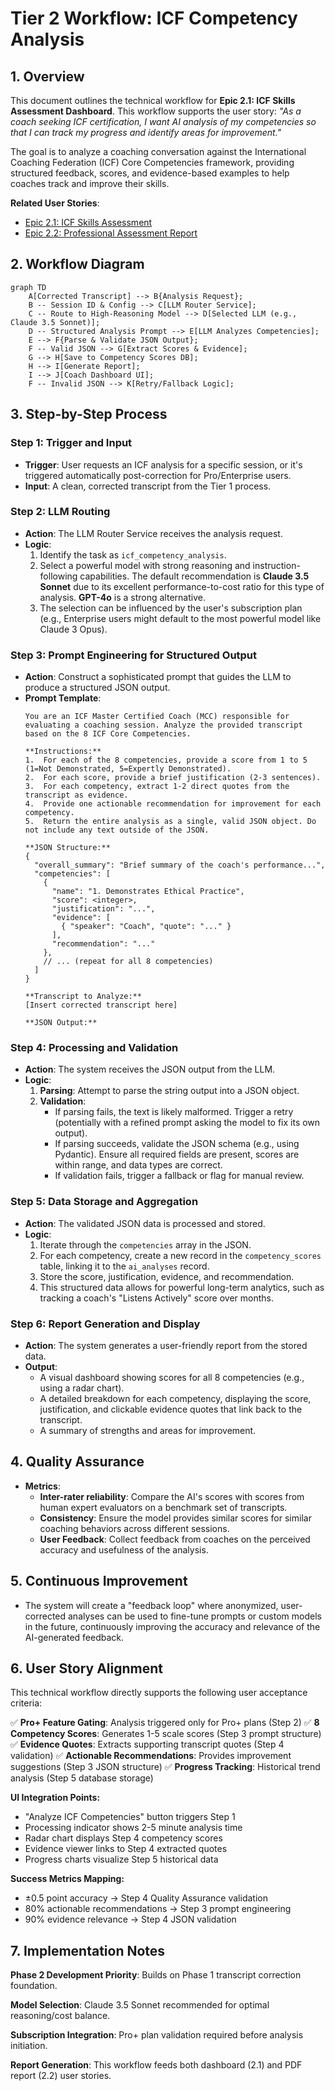 # Tier 2 Workflow: ICF Competency Analysis

## 1. Overview

This document outlines the technical workflow for **Epic 2.1: ICF Skills Assessment Dashboard**. This workflow supports the user story: *"As a coach seeking ICF certification, I want AI analysis of my competencies so that I can track my progress and identify areas for improvement."*

The goal is to analyze a coaching conversation against the International Coaching Federation (ICF) Core Competencies framework, providing structured feedback, scores, and evidence-based examples to help coaches track and improve their skills.

**Related User Stories**: 
- [Epic 2.1: ICF Skills Assessment](../../user-stories.md#user-story-21-icf-skills-assessment-dashboard)
- [Epic 2.2: Professional Assessment Report](../../user-stories.md#user-story-22-professional-icf-assessment-report)

## 2. Workflow Diagram

```mermaid
graph TD
    A[Corrected Transcript] --> B{Analysis Request};
    B -- Session ID & Config --> C[LLM Router Service];
    C -- Route to High-Reasoning Model --> D[Selected LLM (e.g., Claude 3.5 Sonnet)];
    D -- Structured Analysis Prompt --> E[LLM Analyzes Competencies];
    E --> F{Parse & Validate JSON Output};
    F -- Valid JSON --> G[Extract Scores & Evidence];
    G --> H[Save to Competency Scores DB];
    H --> I[Generate Report];
    I --> J[Coach Dashboard UI];
    F -- Invalid JSON --> K[Retry/Fallback Logic];
```

## 3. Step-by-Step Process

### Step 1: Trigger and Input
- **Trigger**: User requests an ICF analysis for a specific session, or it's triggered automatically post-correction for Pro/Enterprise users.
- **Input**: A clean, corrected transcript from the Tier 1 process.

### Step 2: LLM Routing
- **Action**: The LLM Router Service receives the analysis request.
- **Logic**:
    1.  Identify the task as `icf_competency_analysis`.
    2.  Select a powerful model with strong reasoning and instruction-following capabilities. The default recommendation is **Claude 3.5 Sonnet** due to its excellent performance-to-cost ratio for this type of analysis. **GPT-4o** is a strong alternative.
    3.  The selection can be influenced by the user's subscription plan (e.g., Enterprise users might default to the most powerful model like Claude 3 Opus).

### Step 3: Prompt Engineering for Structured Output
- **Action**: Construct a sophisticated prompt that guides the LLM to produce a structured JSON output.
- **Prompt Template**:
    ```
    You are an ICF Master Certified Coach (MCC) responsible for evaluating a coaching session. Analyze the provided transcript based on the 8 ICF Core Competencies.

    **Instructions:**
    1.  For each of the 8 competencies, provide a score from 1 to 5 (1=Not Demonstrated, 5=Expertly Demonstrated).
    2.  For each score, provide a brief justification (2-3 sentences).
    3.  For each competency, extract 1-2 direct quotes from the transcript as evidence.
    4.  Provide one actionable recommendation for improvement for each competency.
    5.  Return the entire analysis as a single, valid JSON object. Do not include any text outside of the JSON.

    **JSON Structure:**
    {
      "overall_summary": "Brief summary of the coach's performance...",
      "competencies": [
        {
          "name": "1. Demonstrates Ethical Practice",
          "score": <integer>,
          "justification": "...",
          "evidence": [
            { "speaker": "Coach", "quote": "..." }
          ],
          "recommendation": "..."
        },
        // ... (repeat for all 8 competencies)
      ]
    }

    **Transcript to Analyze:**
    [Insert corrected transcript here]

    **JSON Output:**
    ```

### Step 4: Processing and Validation
- **Action**: The system receives the JSON output from the LLM.
- **Logic**:
    1.  **Parsing**: Attempt to parse the string output into a JSON object.
    2.  **Validation**:
        - If parsing fails, the text is likely malformed. Trigger a retry (potentially with a refined prompt asking the model to fix its own output).
        - If parsing succeeds, validate the JSON schema (e.g., using Pydantic). Ensure all required fields are present, scores are within range, and data types are correct.
        - If validation fails, trigger a fallback or flag for manual review.

### Step 5: Data Storage and Aggregation
- **Action**: The validated JSON data is processed and stored.
- **Logic**:
    1.  Iterate through the `competencies` array in the JSON.
    2.  For each competency, create a new record in the `competency_scores` table, linking it to the `ai_analyses` record.
    3.  Store the score, justification, evidence, and recommendation.
    4.  This structured data allows for powerful long-term analytics, such as tracking a coach's "Listens Actively" score over months.

### Step 6: Report Generation and Display
- **Action**: The system generates a user-friendly report from the stored data.
- **Output**:
    - A visual dashboard showing scores for all 8 competencies (e.g., using a radar chart).
    - A detailed breakdown for each competency, displaying the score, justification, and clickable evidence quotes that link back to the transcript.
    - A summary of strengths and areas for improvement.

## 4. Quality Assurance
- **Metrics**:
    - **Inter-rater reliability**: Compare the AI's scores with scores from human expert evaluators on a benchmark set of transcripts.
    - **Consistency**: Ensure the model provides similar scores for similar coaching behaviors across different sessions.
    - **User Feedback**: Collect feedback from coaches on the perceived accuracy and usefulness of the analysis.

## 5. Continuous Improvement
- The system will create a "feedback loop" where anonymized, user-corrected analyses can be used to fine-tune prompts or custom models in the future, continuously improving the accuracy and relevance of the AI-generated feedback.

## 6. User Story Alignment

This technical workflow directly supports the following user acceptance criteria:

✅ **Pro+ Feature Gating**: Analysis triggered only for Pro+ plans (Step 2)
✅ **8 Competency Scores**: Generates 1-5 scale scores (Step 3 prompt structure)
✅ **Evidence Quotes**: Extracts supporting transcript quotes (Step 4 validation)
✅ **Actionable Recommendations**: Provides improvement suggestions (Step 3 JSON structure)
✅ **Progress Tracking**: Historical trend analysis (Step 5 database storage)

**UI Integration Points:**
- "Analyze ICF Competencies" button triggers Step 1
- Processing indicator shows 2-5 minute analysis time
- Radar chart displays Step 4 competency scores
- Evidence viewer links to Step 4 extracted quotes
- Progress charts visualize Step 5 historical data

**Success Metrics Mapping:**
- ±0.5 point accuracy → Step 4 Quality Assurance validation
- 80% actionable recommendations → Step 3 prompt engineering
- 90% evidence relevance → Step 4 JSON validation

## 7. Implementation Notes

**Phase 2 Development Priority**: Builds on Phase 1 transcript correction foundation.

**Model Selection**: Claude 3.5 Sonnet recommended for optimal reasoning/cost balance.

**Subscription Integration**: Pro+ plan validation required before analysis initiation.

**Report Generation**: This workflow feeds both dashboard (2.1) and PDF report (2.2) user stories.
